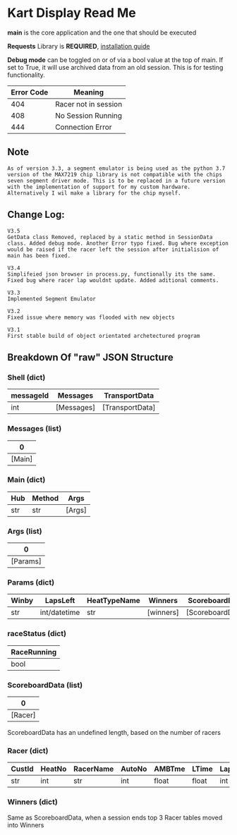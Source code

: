 # Kart Display Read Me

__main__ is the core application and the one that should be executed

__Requests__ Library is __**REQUIRED**__, [installation guide]

__Debug mode__ can be toggled on or of via a bool value at the top of main. If set to True, it will use archived data from an old session. This is for testing functionality.

| __Error Code__ | __Meaning__ |
| -------------- | ----------- |
| 404 | Racer not in session|
| 408 | No Session Running |
| 444 | Connection Error |

## Note

    As of version 3.3, a segment emulator is being used as the python 3.7 version of the MAX7219 chip library is not compatible with the chips seven segment driver mode. This is to be replaced in a future version with the implementation of support for my custom hardware. Alternatively I wil make a library for the chip myself.

## Change Log:
    V3.5
    GetData class Removed, replaced by a static method in SessionData class. Added debug mode. Another Error typo fixed. Bug where exception would be raised if the racer left the session after initialision of main has been fixed.

    V3.4
    Simplifeied json browser in process.py, functionally its the same. Fixed bug where racer lap wouldnt update. Added aditional comments.

    V3.3
    Implemented Segment Emulator

    V3.2
    Fixed issue where memory was flooded with new objects

    V3.1
    First stable build of object orientated archetectured program

## Breakdown Of  "raw" JSON Structure

### Shell (dict)

| messageId | Messages | TransportData |
| --------- | -------- | ------------- |
| int | [Messages] | [TransportData] |

### Messages (list)

| 0 | 
| --------- |
| [Main] |

### Main (dict)

| Hub | Method | Args |
| --------- | -------- | - |
| str | str | [Args]

### Args (list)

| 0 | 
| - |
| [Params] |

### Params (dict)

| Winby | LapsLeft | HeatTypeName | Winners | ScoreboardData | RaceRunning |
| ----- | -------- | ------------ | ------- | -------------- | ----------- |
| str | int/datetime | str | [winners] | [ScoreboardData] | [RaceRunning] |

### raceStatus (dict)

| RaceRunning |
| ----------- |
| bool |

### ScoreboardData (list)

| 0 | 
| --------- |
| [Racer] |

ScoreboardData has an undefined length, based on the number of racers

### Racer (dict)

| CustId | HeatNo | RacerName | AutoNo | AMBTme | LTime | LapNum | BestLTime | Position | GapToLeader | HeatRanking | LastPassedTime | DlTime | DBestLTime | TimeSinceLastPasses | PenaltyFlags |
| ------ | ------ | --------- | ------ | ------ | ----- | ------ | --------- | -------- | ----------- | ----------- | -------------- | ------ | ---------- | ------------------- | ------------ |
| str | int | str | int | float | float | int | float | int | float | int | datetime | relative | relative | relative | bool|

### Winners (dict)

Same as ScoreboardData, when a session ends top 3 Racer tables moved into Winners


[installation guide]: https://realpython.com/python-requests/

